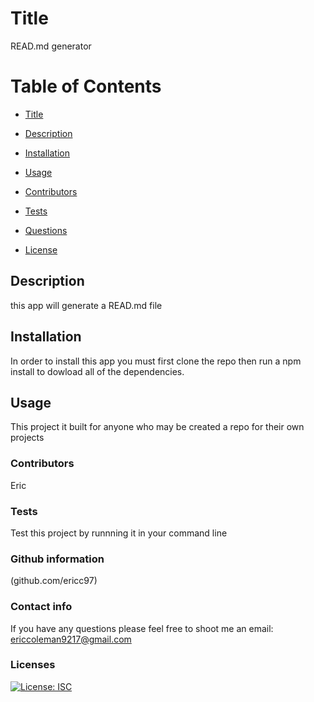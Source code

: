 
  # Title
  READ.md generator

  # Table of Contents
  * [Title](#Title)

  * [Description](#Description)

  * [Installation](#Installation)

  * [Usage](#Usage)

  * [Contributors](Contributors)

  * [Tests](#Tests)

  * [Questions](#Questions)

  * [License](#License)

    

  ## Description
  this app will generate a READ.md file

  ## Installation
  In order to install this app you must first clone the repo then run a npm install to dowload all of the dependencies. 

  ## Usage
  This project it built for anyone who may be created a repo for their own projects
    
  ### Contributors
  Eric 

  ### Tests
  Test this project by runnning it in your command line

  ### Github information 
  (github.com/ericc97)

  ### Contact info
  If you have any questions please feel free to shoot me an email:
  ericcoleman9217@gmail.com

  ### Licenses
  [![License: ISC](https://img.shields.io/badge/License-ISC-blue.svg)](https://opensource.org/licenses/ISC)

  